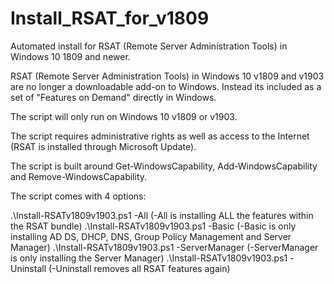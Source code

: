 # Install_RSAT_for_v1809
Automated install for RSAT (Remote Server Administration Tools) in Windows 10 1809 and newer.


RSAT (Remote Server Administration Tools) in Windows 10 v1809 and v1903 are no longer a downloadable add-on to Windows. Instead its included as a set of  "Features on Demand" directly in Windows.

The script will only run on Windows 10 v1809 or v1903.

The script requires administrative rights as well as access to the Internet (RSAT is installed through Microsoft Update).

The script is built around Get-WindowsCapability, Add-WindowsCapability and Remove-WindowsCapability.

The script comes with 4 options:

.\Install-RSATv1809v1903.ps1 -All (-All is installing ALL the features within the RSAT bundle)
.\Install-RSATv1809v1903.ps1 -Basic (-Basic is only installing AD DS, DHCP, DNS, Group Policy Management and Server Manager)
.\Install-RSATv1809v1903.ps1 -ServerManager (-ServerManager is only installing the Server Manager)
.\Install-RSATv1809v1903.ps1 -Uninstall (-Uninstall removes all RSAT features again)
